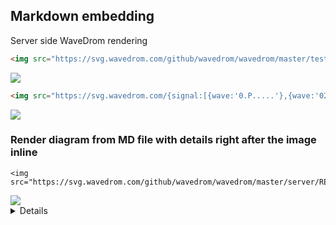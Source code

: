 ## Markdown embedding
Server side WaveDrom rendering

```html
<img src="https://svg.wavedrom.com/github/wavedrom/wavedrom/master/test/reg-vl.json5"/>
```

<img src="https://svg.wavedrom.com/github/wavedrom/wavedrom/master/test/reg-vl.json5"/>

```html
<img src="https://svg.wavedrom.com/{signal:[{wave:'0.P.....'},{wave:'02345230',data:'S E R V E R'}]}"/>
```

<img src="https://svg.wavedrom.com/{signal:[{wave:'0.P.....'},{wave:'02345230',data:'S E R V E R'}]}"/>

### Render diagram from MD file with details right after the image inline

```
<img src="https://svg.wavedrom.com/github/wavedrom/wavedrom/master/server/README.md/mark1"/>
```

<img src="https://svg.wavedrom.com/github/wavedrom/wavedrom/master/server/README.md/mark1"/>

<details><pre lang="js">
{signal:[
  {wave: '0.P.....'},
  {wave: '02345230',data: 'S E R V E R'}
]}
</pre></details>
